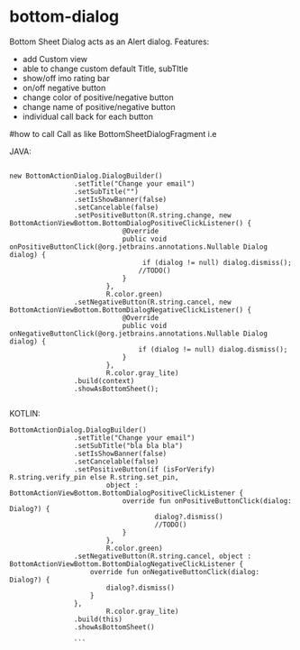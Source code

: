 # bottom-dialog
Bottom Sheet Dialog acts as an Alert dialog. 
Features: 
- add Custom view 
- able to change custom default Title, subTItle 
- show/off imo rating bar 
- on/off negative button 
- change color of positive/negative button 
- change name of positive/negative button 
- individual call back for each button

#how to call
Call as like BottomSheetDialogFragment i.e


JAVA:

```

new BottomActionDialog.DialogBuilder()
                .setTitle("Change your email")
                .setSubTitle("")
                .setIsShowBanner(false)
                .setCancelable(false)
                .setPositiveButton(R.string.change, new BottomActionViewBottom.BottomDialogPositiveClickListener() {
                            @Override
                            public void onPositiveButtonClick(@org.jetbrains.annotations.Nullable Dialog dialog) {
                                 if (dialog != null) dialog.dismiss();
                                //TODO()
                            }
                        },
                        R.color.green)
                .setNegativeButton(R.string.cancel, new BottomActionViewBottom.BottomDialogNegativeClickListener() {
                            @Override
                            public void onNegativeButtonClick(@org.jetbrains.annotations.Nullable Dialog dialog) {
                                if (dialog != null) dialog.dismiss();
                            }
                        },
                        R.color.gray_lite)
                .build(context)
                .showAsBottomSheet();
                
  ```             
KOTLIN:

```
BottomActionDialog.DialogBuilder()
                .setTitle("Change your email")
                .setSubTitle("bla bla bla")
                .setIsShowBanner(false)
                .setCancelable(false)
                .setPositiveButton(if (isForVerify) R.string.verify_pin else R.string.set_pin,
                        object : BottomActionViewBottom.BottomDialogPositiveClickListener {
                            override fun onPositiveButtonClick(dialog: Dialog?) {
                                    dialog?.dismiss()
                                    //TODO()
                            }
                        },
                        R.color.green)
                .setNegativeButton(R.string.cancel, object : BottomActionViewBottom.BottomDialogNegativeClickListener {
                    override fun onNegativeButtonClick(dialog: Dialog?) {
                        dialog?.dismiss()
                    }
                },
                        R.color.gray_lite)
                .build(this)
                .showAsBottomSheet()
                
                ```
